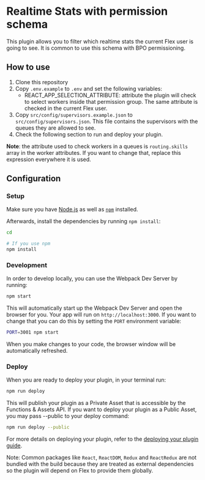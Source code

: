 # Realtime Stats with permission schema

This plugin allows you to filter which realtime stats the current Flex user is going to see. It is common to use this schema with BPO permissioning. 


## How to use

1. Clone this repository
2. Copy `.env.example` to `.env` and set the following variables:
    - REACT_APP_SELECTION_ATTRIBUTE: attribute the plugin will check to select workers inside that permission group. The same attribute is checked in the current Flex user.
3. Copy `src/config/supervisors.example.json` to `src/config/supervisors.json`. This file contains the supervisors with the queues they are allowed to see. 
4. Check the following section to run and deploy your plugin.

**Note**: the attribute used to check workers in a queues is `routing.skills` array in the worker attributes. If you want to change that, replace this expression everywhere it is used.   

## Configuration 

### Setup

Make sure you have [Node.js](https://nodejs.org) as well as [`npm`](https://npmjs.com) installed.

Afterwards, install the dependencies by running `npm install`:

```bash
cd 

# If you use npm
npm install
```

### Development

In order to develop locally, you can use the Webpack Dev Server by running:

```bash
npm start
```

This will automatically start up the Webpack Dev Server and open the browser for you. Your app will run on `http://localhost:3000`. If you want to change that you can do this by setting the `PORT` environment variable:

```bash
PORT=3001 npm start
```

When you make changes to your code, the browser window will be automatically refreshed.

### Deploy

When you are ready to deploy your plugin, in your terminal run:

```bash
npm run deploy
```

This will publish your plugin as a Private Asset that is accessible by the Functions & Assets API. If you want to deploy your plugin as a Public Asset, you may pass --public to your deploy command:

```bash
npm run deploy --public
```

For more details on deploying your plugin, refer to the [deploying your plugin guide](https://www.twilio.com/docs/flex/plugins#deploying-your-plugin).

Note: Common packages like `React`, `ReactDOM`, `Redux` and `ReactRedux` are not bundled with the build because they are treated as external dependencies so the plugin will depend on Flex to provide them globally.